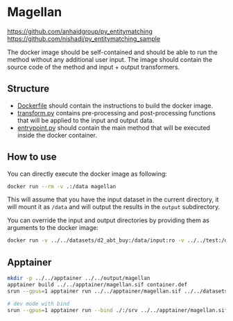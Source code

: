 # Magellan

https://github.com/anhaidgroup/py_entitymatching
https://github.com/nishadi/py_entitymatching_sample

The docker image should be self-contained and should be able to run the method without any additional user input.
The image should contain the source code of the method and input + output transformers.

## Structure

- [Dockerfile](Dockerfile) should contain the instructions to build the docker image.
- [transform.py](transform.py) contains pre-processing and post-processing functions that will be applied to the input and output data.
- [entrypoint.py](entrypoint.py) should contain the main method that will be executed inside the docker container.

## How to use

You can directly execute the docker image as following:

```bash
docker run --rm -v .:/data magellan
```

This will assume that you have the input dataset in the current directory,
it will mount it as `/data` and will output the results in the `output` subdirectory.

You can override the input and output directories by providing them as arguments to the docker image:

```bash
docker run -v ../../datasets/d2_abt_buy:/data/input:ro -v ../../test:/data/output magellan /data/input /data/output
```

## Apptainer

```bash
mkdir -p ../../apptainer ../../output/magellan
apptainer build ../../apptainer/magellan.sif container.def
srun --gpus=1 apptainer run ../../apptainer/magellan.sif ../../datasets/d2_abt_buy/ ../../output/magellan/

# dev mode with bind
srun --gpus=1 apptainer run --bind ./:/srv ../../apptainer/magellan.sif ../../datasets/d2_abt_buy/ ../../output/magellan/
```
